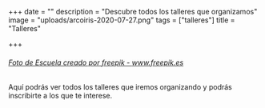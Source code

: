 +++
date = ""
description = "Descubre todos los talleres que organizamos"
image = "uploads/arcoiris-2020-07-27.png"
tags = ["talleres"]
title = "Talleres"

+++
###### <a href='[https://www.freepik.es/fotos/escuela](https://www.freepik.es/fotos/escuela "https://www.freepik.es/fotos/escuela")'>Foto de Escuela creado por freepik - www.freepik.es</a>

Aquí podrás ver todos los talleres que iremos organizando y podrás inscribirte a los que te interese.